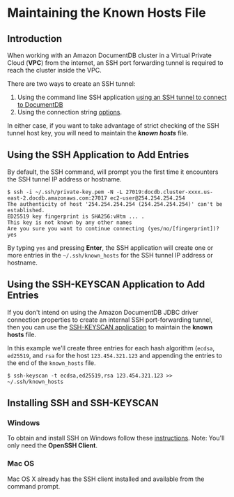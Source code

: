# Maintaining the Known Hosts File

## Introduction

When working with an Amazon DocumentDB cluster in a Virtual Private Cloud (**VPC**) from the 
internet, an SSH port forwarding tunnel is required to reach the cluster inside the VPC.

There are two ways to create an SSH tunnel:
1. Using the command line SSH application [using an SSH tunnel to connect to DocumentDB](setup.md#using-an-ssh-tunnel-to-connect-to-amazon-documentdb)
2. Using the connection string [options](connection-string.md).

In either case, if you want to take advantage of strict checking of the SSH tunnel host key, 
you will need to maintain the **_known hosts_** file.

## Using the SSH Application to Add Entries

By default, the SSH command, will prompt you the first time it encounters the SSH tunnel IP 
address or hostname.

```text
$ ssh -i ~/.ssh/private-key.pem -N -L 27019:docdb.cluster-xxxx.us-east-2.docdb.amazonaws.com:27017 ec2-user@254.254.254.254
The authenticity of host '254.254.254.254 (254.254.254.254)' can't be established.
ED25519 key fingerprint is SHA256:vHtm ... .
This key is not known by any other names
Are you sure you want to continue connecting (yes/no/[fingerprint])? yes
```

By typing `yes` and pressing **Enter**, the SSH application will create one or more entries in the 
`~/.ssh/known_hosts` for the SSH tunnel IP address or hostname.



## Using the SSH-KEYSCAN Application to Add Entries

If you don't intend on using the Amazon DocumentDB JDBC driver connection properties to create an
internal SSH port-forwarding tunnel, then you can use the
[SSH-KEYSCAN application](https://man.openbsd.org/ssh-keyscan.1) to maintain the **known hosts**
file.

In this example we'll create three entries for each hash algorithm (`ecdsa`, `ed25519`, and `rsa`
for the host `123.454.321.123` and appending the entries to the end of the `known_hosts` file.

```text
$ ssh-keyscan -t ecdsa,ed25519,rsa 123.454.321.123 >> ~/.ssh/known_hosts
```

## Installing SSH and SSH-KEYSCAN
### Windows

To obtain and install SSH on Windows follow these
[instructions](https://docs.microsoft.com/en-us/windows-server/administration/openssh/openssh_overview).
Note: You'll only need the **OpenSSH Client**.

### Mac OS

Mac OS X already has the SSH client installed and available from the command prompt.